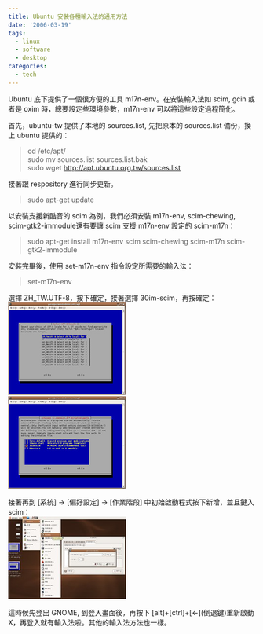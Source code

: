 ```yaml
---
title: Ubuntu 安裝各種輸入法的通用方法
date: '2006-03-19'
tags:
  - linux
  - software
  - desktop
categories:
  - tech
---
```

Ubuntu 底下提供了一個很方便的工具 m17n-env。在安裝輸入法如 scim, gcin 或者是 oxim 時，總要設定些環境參數，m17n-env 可以將這些設定過程簡化。  
  
首先，ubuntu-tw 提供了本地的 sources.list, 先把原本的 sources.list 備份，換上 ubuntu 提供的：  

>   
> cd /etc/apt/  
> sudo mv sources.list sources.list.bak  
> sudo wget http://apt.ubuntu.org.tw/sources.list  

  
  
接著跟 respository 進行同步更新。  

>   
> sudo apt-get update  

  
  
以安裝支援新酷音的 scim 為例，我們必須安裝 m17n-env, scim-chewing, scim-gtk2-immodule還有要讓 scim 支援 m17n-env 設定的 scim-m17n：  

>   
> sudo apt-get install m17n-env scim scim-chewing scim-m17n scim-gtk2-immodule  

  
  
安裝完畢後，使用 set-m17n-env 指令設定所需要的輸入法：  

>   
> set-m17n-env  

  
  
選擇 ZH\_TW.UTF-8，按下確定，接著選擇 30im-scim，再按確定：  
[![set-m17n-env (1)](images/0.jpg)](http://www.flickr.com/photos/yurenju/114212489/ "Photo Sharing")  
[![set-m17n-env (2)](images/1.jpg)](http://www.flickr.com/photos/yurenju/114212490/ "Photo Sharing")  
  
接著再到 \[系統\] -> \[偏好設定\] -> \[作業階段\] 中初始啟動程式按下新增，並且鍵入 scim：  
[![session scim](images/2.jpg)](http://www.flickr.com/photos/yurenju/114215171/ "Photo Sharing")  
  
這時候先登出 GNOME, 到登入畫面後，再按下 \[alt\]+\[ctrl\]+\[<-\](倒退鍵)重新啟動 X，再登入就有輸入法啦。其他的輸入法方法也一樣。